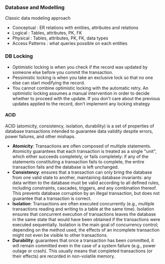 ### Database and Modelling

Classic data modeling approach   
- Conceptual : ER relations with entities,  attributes and relations
- Logical : Tables, attributes, PK, FK 
- Physical  : Tables, attributes, PK, FK, data types
- Access Patterns : what queries possible on each entities

### DB Locking
- Optimistic locking is when you check if the record was updated by someone else before you commit the transaction.
- Pessimistic locking is when you take an exclusive lock so that no one else can start modifying the record.
- You cannot combine optimistic locking with the automatic retry. An optimistic locking assumes a manual intervention in order to decide whether to proceed with the update. If you don’t care about the previous updates applied to the record, don’t implement any locking strategy

#### ACID
ACID (atomicity, consistency, isolation, durability) is a set of properties of database transactions intended to guarantee data validity despite errors, power failures, and other mishaps.
 
- **Atomicity**: Transactions are often composed of multiple statements. Atomicity guarantees that each transaction is treated as a single "unit", which either succeeds completely, or fails completely: if any of the statements constituting a transaction fails to complete, the entire transaction fails and the database is left unchanged.
- **Consistency**: ensures that a transaction can only bring the database from one valid state to another, maintaining database invariants: any data written to the database must be valid according to all defined rules, including constraints, cascades, triggers, and any combination thereof. This prevents database corruption by an illegal transaction, but does not guarantee that a transaction is correct.
- **Isolation**: Transactions are often executed concurrently (e.g., multiple transactions reading and writing to a table at the same time). Isolation ensures that concurrent execution of transactions leaves the database in the same state that would have been obtained if the transactions were executed sequentially. Isolation is the main goal of concurrency control; depending on the method used, the effects of an incomplete transaction might not even be visible to other transactions. 
- **Durability**: guarantees that once a transaction has been committed, it will remain committed even in the case of a system failure (e.g., power outage or crash). This usually means that completed transactions (or their effects) are recorded in non-volatile memory.